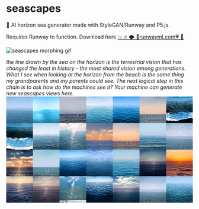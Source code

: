 # seascapes
  🌅 AI horizon sea generator made with StyleGAN/Runway and P5.js.

  Requires Runway to function. Download here [ 💥 🔥 🌪 🌈runwayml.com💗 💖](runwayml.com)  

  ![seascapes morphing gif](./visuals/seascape-gif.gif)
  
  _the line drawn by the sea on the horizon is the terrestrial vision that has changed the least in history - the most shared vision among generations. What I see when looking at the horizon from the beach is the same thing my grandparents and my parents could see. The next logical step in this chain is to ask how do the machines see it? Your machine can generate new seascapes views here._ 
 ![seascapes collage](./visuals/horizontemar.jpg)